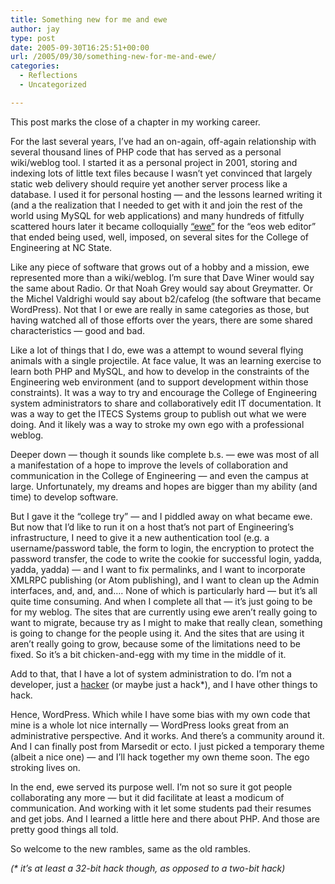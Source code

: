 ```yaml
---
title: Something new for me and ewe
author: jay
type: post
date: 2005-09-30T16:25:51+00:00
url: /2005/09/30/something-new-for-me-and-ewe/
categories:
  - Reflections
  - Uncategorized

---
```

This post marks the close of a chapter in my working career.

For the last several years, I’ve had an on-again, off-again relationship with several thousand lines of PHP code that has served as a personal wiki/weblog tool. I started it as a personal project in 2001, storing and indexing lots of little text files because I wasn’t yet convinced that largely static web delivery should require yet another server process like a database. I used it for personal hosting — and the lessons learned writing it (and a the realization that I needed to get with it and join the rest of the world using MySQL for web applications) and many hundreds of fitfully scattered hours later it became colloquially [“ewe”][1] for the “eos web editor” that ended being used, well, imposed, on several sites for the College of Engineering at NC State.

Like any piece of software that grows out of a hobby and a mission, ewe represented more than a wiki/weblog. I’m sure that Dave Winer would say the same about Radio. Or that Noah Grey would say about Greymatter. Or the Michel Valdrighi would say about b2/cafelog (the software that became WordPress). Not that I or ewe are really in same categories as those, but having watched all of those efforts over the years, there are some shared characteristics — good and bad.

Like a lot of things that I do, ewe was a attempt to wound several flying animals with a single projectile. At face value, It was an learning exercise to learn both PHP and MySQL, and how to develop in the constraints of the Engineering web environment (and to support development within those constraints). It was a way to try and encourage the College of Engineering system administrators to share and collaboratively edit IT documentation. It was a way to get the ITECS Systems group to publish out what we were doing. And it likely was a way to stroke my own ego with a professional weblog.

Deeper down — though it sounds like complete b.s. — ewe was most of all a manifestation of a hope to improve the levels of collaboration and communication in the College of Engineering — and even the campus at large. Unfortunately, my dreams and hopes are bigger than my ability (and time) to develop software.

But I gave it the “college try” — and I piddled away on what became ewe. But now that I’d like to run it on a host that’s not part of Engineering’s infrastructure, I need to give it a new authentication tool (e.g. a username/password table, the form to login, the encryption to protect the password transfer, the code to write the cookie for successful login, yadda, yadda, yadda) — and I want to fix permalinks, and I want to incorporate XMLRPC publishing (or Atom publishing), and I want to clean up the Admin interfaces, and, and, and…. None of which is particularly hard — but it’s all quite time consuming. And when I complete all that — it’s just going to be for my weblog. The sites that are currently using ewe aren’t really going to want to migrate, because try as I might to make that really clean, something is going to change for the people using it. And the sites that are using it aren’t really going to grow, because some of the limitations need to be fixed. So it’s a bit chicken-and-egg with my time in the middle of it.

Add to that, that I have a lot of system administration to do. I’m not a developer, just a [hacker][2] (or maybe just a hack*), and I have other things to hack.

Hence, WordPress. Which while I have some bias with my own code that mine is a whole lot nice internally — WordPress looks great from an administrative perspective. And it works. And there’s a community around it. And I can finally post from Marsedit or ecto. I just picked a temporary theme (albeit a nice one) — and I’ll hack together my own theme soon. The ego stroking lives on.

In the end, ewe served its purpose well. I’m not so sure it got people collaborating any more — but it did facilitate at least a modicum of communication. And working with it let some students pad their resumes and get jobs. And I learned a little here and there about PHP. And those are pretty good things all told.

So welcome to the new rambles, same as the old rambles.

_(* it’s at least a 32-bit hack though, as opposed to a two-bit hack)_

 [1]: http://people.engr.ncsu.edu/jayoung/site/pages/ewe/default
 [2]: http://www.catb.org/~esr/faqs/hacker-howto.html